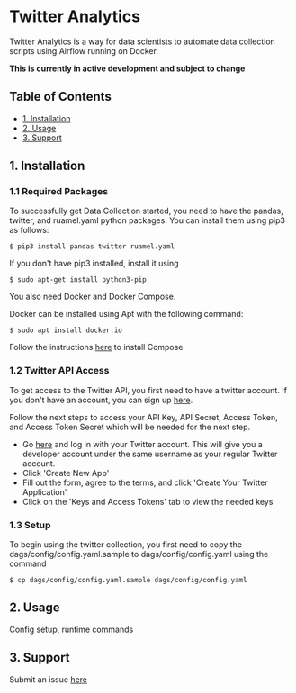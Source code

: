 # Twitter Analytics

Twitter Analytics is a way for data scientists to automate data collection scripts
using Airflow running on Docker.


**This is currently in active development and subject to change**


## Table of Contents

 - [1. Installation](#installation)
 - [2. Usage](#usage)
 - [3. Support](#support)

## 1. Installation

### 1.1 Required Packages

To successfully get Data Collection started, you need to have the 
pandas, twitter, and ruamel.yaml python packages. You can install
them using pip3 as follows:

```
$ pip3 install pandas twitter ruamel.yaml
```

If you don't have pip3 installed, install it using

```
$ sudo apt-get install python3-pip
```

You also need Docker and Docker Compose.

Docker can be installed using Apt with the following command:

```
$ sudo apt install docker.io
```

Follow the instructions [here](https://docs.docker.com/compose/install/#install-compose)
to install Compose

### 1.2 Twitter API Access

To get access to the Twitter API, you first need to have a twitter account.
If you don't have an account, you can sign up [here](https://www.twitter.com/signup).

Follow the next steps to access your API Key, API Secret, Access Token, and Access Token Secret
which will be needed for the next step.

 - Go [here](https://apps.twitter.com) and log in with your Twitter account. This will give you a 
   developer account under the same username as your regular Twitter account.
 - Click 'Create New App'
 - Fill out the form, agree to the terms, and click 'Create Your Twitter Application'
 - Click on the 'Keys and Access Tokens' tab to view the needed keys

### 1.3 Setup

To begin using the twitter collection, you first need to copy the dags/config/config.yaml.sample
to dags/config/config.yaml using the command

```
$ cp dags/config/config.yaml.sample dags/config/config.yaml
```

## 2. Usage

Config setup, runtime commands


## 3. Support

Submit an issue [here](https://github.com/Kuberlytics/twitter_analytics/issues/new)
